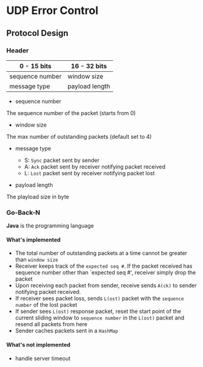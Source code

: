 # UDP Error Control

## Protocol Design
### Header
|              0 - 15 bits            |               16 - 32 bits              |
| ----------------------------------- | --------------------------------------- |
|            sequence number               |                window size              |
|            message type             |             payload length              |

- sequence number

The sequence number of the packet (starts from 0)

- window size

The max number of outstanding packets (default set to 4)

- message type
  - S: `Sync` packet sent by sender
  - A: `Ack` packet sent by receiver notifying packet received
  - L: `Lost` packet sent by receiver notifying packet lost

- payload length 

The playload size in byte

### Go-Back-N
**Java** is the programming language
#### What's implemented
- The total number of outstanding packets at a time cannot be greater than `window size`
- Receiver keeps track of the `expected seq #`. If the packet received has sequence number other than `expected seq #', receiver
simply drop the packet
- Upon receiving each packet from sender, receive sends `A(ck)` to sender notifying packet received.
- If receiver sees packet loss, sends `L(ost)` packet with the `sequence number` of the lost packet
- If sender sees `L(ost)` response packet, reset the start point of the current sliding window to `sequence number` in the `L(ost)` packet and
resend all packets from here
- Sender caches packets sent in a `HashMap`

#### What's not implemented
- handle server timeout